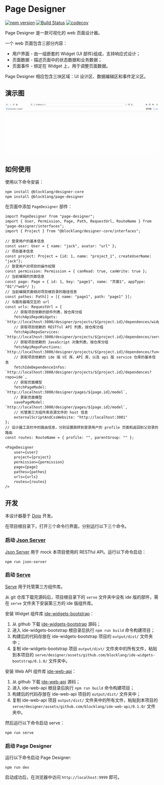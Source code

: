 # Page Designer

[![npm version](https://badge.fury.io/js/page-designer.svg)](https://badge.fury.io/js/page-designer)
[![Build Status](https://travis-ci.org/blocklang/page-designer.svg?branch=master)](https://travis-ci.org/blocklang/page-designer)
[![codecov](https://codecov.io/gh/blocklang/page-designer/branch/master/graph/badge.svg)](https://codecov.io/gh/blocklang/page-designer)

Page Designer 是一款可视化的 web 页面设计器。

一个 web 页面包含三部分内容：

* 用户界面 - 由一组嵌套的 Widget (UI 部件)组成，支持响应式设计；
* 页面数据 - 描述页面中的状态数据和业务数据；
* 页面事件 - 绑定在 Widget 上，用于调整页面数据。

Page Designer 相应包含三块区域：UI 设计区、数据编辑区和事件定义区。

## 演示图

![static page](./docs/images/page_designer_static_page.gif)

## 如何使用

使用以下命令安装：

```shell
npm install @blocklang/designer-core
npm install @blocklang/page-designer
```

在页面中添加 `PageDesigner` 部件：

```tsx
import PageDesigner from "page-designer";
import { User, Permission, Page, Path, RequestUrl, RouteName } from "page-designer/interfaces";
import { Project } from "@blocklang/designer-core/interfaces";

// 登录用户的基本信息
const user: User = { name: "jack", avatar: "url" };
// 项目基本信息
const project: Project = {id: 1, name: "project_1", createUserName: "jack"};
// 登录用户对项目的操作权限
const permission: Permission = { canRead: true, canWrite: true };
// 当前编辑的页面信息
const page: Page = { id: 1, key: "page1", name: "页面1", appType: "01"/*web*/ };
// 当前编辑页面相对项目根目录的路径信息
const pathes: Path[] = [{ name: "page1", path: "page1" }];
// 与服务器端交互的 url
const urls: RequestUrl = {
    // 获取项目依赖的部件列表，按仓库分组
    fetchApiRepoWidgets: `http://localhost:3000/designer/projects/${project.id}/dependences/widgets`,
    // 获取项目依赖的 RESTful API 列表，按仓库分组
    fetchApiRepoServices: `http://localhost:3000/designer/projects/${project.id}/dependences/services`,
    // 获取项目依赖的 JavaScript 对象列表，按仓库分组
    fetchApiRepoFunctions: `http://localhost:3000/designer/projects/${project.id}/dependences/functions`,
    // 获取项目依赖的 ide 版 UI 库、API 库，以及 api 版 service 仓库的基本信息
    fetchIdeDependenceInfos: `http://localhost:3000/designer/projects/${project.id}/dependences?repo=ide`,
    // 获取页面模型
    fetchPageModel: `http://localhost:3000/designer/pages/${page.id}/model`,
    // 更新页面模型
    savePageModel: `http://localhost:3000/designer/pages/${page.id}/model`,
    // 托管第三方组件库资源文件的 host 信息
    externalScriptAndCssWebsite: "http://localhost:3001"
};
// 设计器工具栏中的路由信息，分别设置跳转到登录用户的 profile 页面和返回到父目录的路由
const routes: RouteName = { profile: "", parentGroup: "" };

<PageDesigner 
    user={user}
    project={project}
    permission={permission}
    page={page}
    pathes={pathes}
    urls={urls}
    routes={routes}
/>
```

## 开发

本设计器基于 [Dojo](https://dojo.io) 开发。

在项目根目录下，打开三个命令行界面，分别运行以下三个命令。

### 启动 [Json Server](./docs/json-server.md)

[Json Server](./docs/json-server.md) 用于 mock 本项目使用的 RESTful API。运行以下命令启动：

```shell
npm run json-server
```

### 启动 [Serve](./docs/serve.md)

[Serve](./docs/serve.md) 用于托管第三方组件库。

从 git 仓库下载完源码后，项目根目录下的 `serve` 文件夹中没有 ide 版的部件，需在 `serve` 文件夹下安装第三方的 ide 版组件库。

安装 Widget 组件库 [ide-widgets-bootstrap](https://github.com/blocklang/ide-widgets-bootstrap)：

1. 从 github 下载 [ide-widgets-bootstrap](https://github.com/blocklang/ide-widgets-bootstrap) 源码；
2. 进入 ide-widgets-bootstrap 根目录后执行 `npm run build` 命令构建项目；
3. 构建后的代码存放在 ide-widgets-bootstrap 项目的 `output/dist/` 文件夹中；
4. 复制 ide-widgets-bootstrap 项目 `output/dist/` 文件夹中的所有文件，粘贴到本项目的 `serve/designer/assets/github.com/blocklang/ide-widgets-bootstrap/0.1.0/` 文件夹中。

安装 Web API 组件库 [ide-web-api](https://github.com/blocklang/ide-web-api)：

1. 从 github 下载 [ide-web-api](https://github.com/blocklang/ide-web-api) 源码；
2. 进入 ide-web-api 根目录后执行 `npm run build` 命令构建项目；
3. 构建后的代码存放在 ide-web-api 项目的 `output/dist/` 文件夹中；
4. 复制 ide-web-api 项目 `output/dist/` 文件夹中的所有文件，粘贴到本项目的 `serve/designer/assets/github.com/blocklang/ide-web-api/0.1.0/` 文件夹中。

然后运行以下命令启动 serve：

```shell
npm run serve
```

### 启动 Page Designer

运行以下命令启动 Page Designer:

```shell
npm run dev
```

启动成功后，在浏览器中访问 `http://localhost:9999` 即可。
